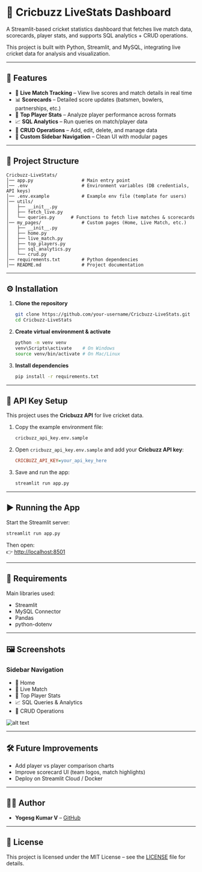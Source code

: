 # 🏏 Cricbuzz LiveStats Dashboard

A Streamlit-based cricket statistics dashboard that fetches live match data, scorecards, player stats, and supports SQL analytics + CRUD operations.  

This project is built with Python, Streamlit, and MySQL, integrating live cricket data for analysis and visualization.  

---

## 🚀 Features

- 📡 **Live Match Tracking** – View live scores and match details in real time  
- 📊 **Scorecards** – Detailed score updates (batsmen, bowlers, partnerships, etc.)  
- 🥇 **Top Player Stats** – Analyze player performance across formats  
- 📈 **SQL Analytics** – Run queries on match/player data  
- 📝 **CRUD Operations** – Add, edit, delete, and manage data  
- 🎨 **Custom Sidebar Navigation** – Clean UI with modular pages  

---

## 📂 Project Structure

```
Cricbuzz-LiveStats/
│── app.py                  # Main entry point
│── .env                    # Environment variables (DB credentials, API keys)
│── .env.example            # Example env file (template for users)
│── utils/
│   ├── __init__.py
│   ├── fetch_live.py 
│   └── queries.py      # Functions to fetch live matches & scorecards
│── my_pages/               # Custom pages (Home, Live Match, etc.)
│   ├── __init__.py
│   ├── home.py
│   ├── live_match.py
│   ├── top_players.py
│   ├── sql_analytics.py
│   └── crud.py
│── requirements.txt        # Python dependencies
│── README.md               # Project documentation
```

---

## ⚙️ Installation

1. **Clone the repository**  
   ```bash
   git clone https://github.com/your-username/Cricbuzz-LiveStats.git
   cd Cricbuzz-LiveStats
   ```

2. **Create virtual environment & activate**  
   ```bash
   python -m venv venv
   venv\Scripts\activate    # On Windows
   source venv/bin/activate # On Mac/Linux
   ```

3. **Install dependencies**  
   ```bash
   pip install -r requirements.txt
   ```

---

## 🔑 API Key Setup

This project uses the **Cricbuzz API** for live cricket data.  

1. Copy the example environment file:  
   ```bash
   cricbuzz_api_key.env.sample
   ```

2. Open `cricbuzz_api_key.env.sample` and add your **Cricbuzz API key**:  
   ```ini
   CRICBUZZ_API_KEY=your_api_key_here
   ```

3. Save and run the app:  
   ```bash
   streamlit run app.py
   ```


---

## ▶️ Running the App

Start the Streamlit server:
```bash
streamlit run app.py
```

Then open:  
👉 [http://localhost:8501](http://localhost:8501)  

---

## 📜 Requirements

Main libraries used:
- Streamlit
- MySQL Connector
- Pandas
- python-dotenv

---

## 🖼️ Screenshots

### Sidebar Navigation
- 🏡 Home  
- 🎥 Live Match  
- 🥇 Top Player Stats  
- 📈 SQL Queries & Analytics  
- 📝 CRUD Operations  

![alt text](image.png)

---

## 🛠️ Future Improvements

- Add player vs player comparison charts  
- Improve scorecard UI (team logos, match highlights)  
- Deploy on Streamlit Cloud / Docker  

---

## 👨‍💻 Author

- **Yogesg Kumar V** – [GitHub](https://github.com/Yogesh-Venkat)

---

## 📄 License

This project is licensed under the MIT License – see the [LICENSE](LICENSE) file for details.
